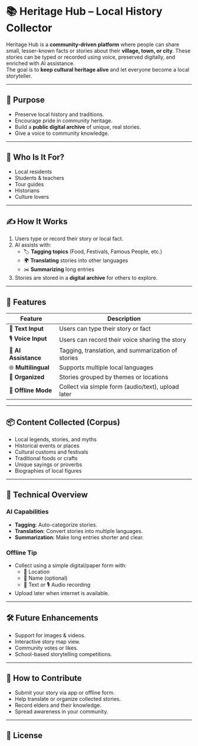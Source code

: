 # 📚 Heritage Hub – Local History Collector

Heritage Hub is a **community-driven platform** where people can share small, lesser-known facts or stories about their **village, town, or city**. These stories can be typed or recorded using voice, preserved digitally, and enriched with AI assistance.  
The goal is to **keep cultural heritage alive** and let everyone become a local storyteller.

---

## 🎯 Purpose

- Preserve local history and traditions.  
- Encourage pride in community heritage.  
- Build a **public digital archive** of unique, real stories.  
- Give a voice to community knowledge.

---

## 👥 Who Is It For?

- Local residents  
- Students & teachers  
- Tour guides  
- Historians  
- Culture lovers  

---

## ✍️ How It Works

1. Users type or record their story or local fact.  
2. AI assists with:  
   - 🏷️ **Tagging topics** (Food, Festivals, Famous People, etc.)  
   - 🌍 **Translating** stories into other languages  
   - ✂️ **Summarizing** long entries  
3. Stories are stored in a **digital archive** for others to explore.  

---

## 📱 Features

| Feature             | Description                                          |
|---------------------|------------------------------------------------------|
| 📝 **Text Input**   | Users can type their story or fact                   |
| 🎙️ **Voice Input**  | Users can record their voice sharing the story       |
| 🧠 **AI Assistance**| Tagging, translation, and summarization of stories   |
| 🌐 **Multilingual** | Supports multiple local languages                   |
| 📂 **Organized**    | Stories grouped by themes or locations               |
| 📶 **Offline Mode** | Collect via simple form (audio/text), upload later   |

---

## 📦 Content Collected (Corpus)

- Local legends, stories, and myths  
- Historical events or places  
- Cultural customs and festivals  
- Traditional foods or crafts  
- Unique sayings or proverbs  
- Biographies of local figures  

---

## 🔧 Technical Overview

### AI Capabilities
- **Tagging**: Auto-categorize stories.  
- **Translation**: Convert stories into multiple languages.  
- **Summarization**: Make long entries shorter and clear.  

### Offline Tip
- Collect using a simple digital/paper form with:  
  - 📍 Location  
  - 👤 Name (optional)  
  - 📝 Text or 🎙️ Audio recording  
- Upload later when internet is available.  

---

## 🛠️ Future Enhancements

- Support for images & videos.  
- Interactive story map view.  
- Community votes or likes.  
- School-based storytelling competitions.  

---

## 🤝 How to Contribute

- Submit your story via app or offline form.  
- Help translate or organize collected stories.  
- Record elders and their knowledge.  
- Spread awareness in your community.  

---

## 📄 License

